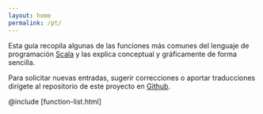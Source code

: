 ```yaml
---
layout: home
permalink: /pt/
---
```


Esta guía recopila algunas de las funciones más comunes del lenguaje de
programación [Scala] y las explica conceptual y gráficamente de forma sencilla.

Para solicitar nuevas entradas, sugerir correcciones o aportar traducciones
dirígete al repositorio de este proyecto en [Github].

@include [function-list.html]

[Scala]: https://www.scala-lang.org/
[Github]: https://github.com/superruzafa/visual-scala-reference
